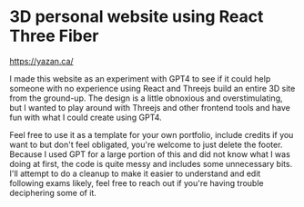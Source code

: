 # 3D personal website using React Three Fiber

https://yazan.ca/

I made this website as an experiment with GPT4 to see if it could help someone with no experience using React and Threejs build an entire 3D site from the ground-up.
The design is a little obnoxious and overstimulating, but I wanted to play around with Threejs and other frontend tools and have fun with what I could create using GPT4.

Feel free to use it as a template for your own portfolio, include credits if you want to but don't feel obligated, you're welcome to just delete the footer.
Because I used GPT for a large portion of this and did not know what I was doing at first, the code is quite messy and includes some unnecessary bits.
I'll attempt to do a cleanup to make it easier to understand and edit following exams likely, feel free to reach out if you're having trouble deciphering some of it.
